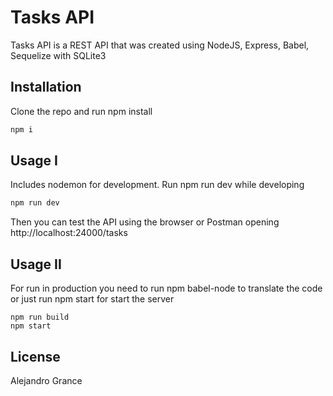 # Tasks API

Tasks API is a REST API that was created using NodeJS, Express, Babel, Sequelize with SQLite3 

## Installation

Clone the repo and run npm install

```bash
npm i
```

## Usage I

Includes nodemon for development. Run npm run dev while developing

```python
npm run dev
```
Then you can test the API using the browser or Postman opening http://localhost:24000/tasks

## Usage II

For run in production you need to run npm babel-node to translate the code or just run npm start for start the server

```
npm run build
npm start
```

## License
Alejandro Grance
